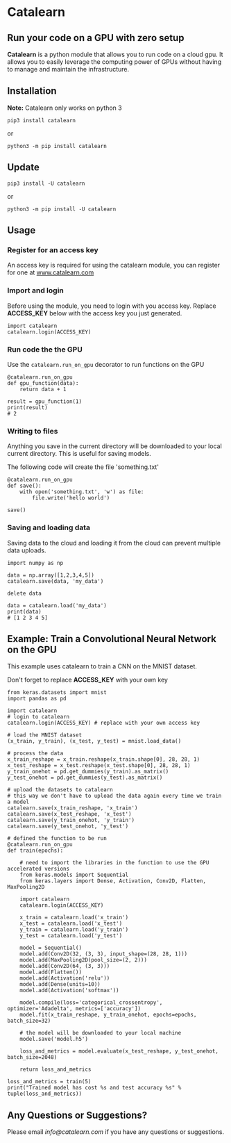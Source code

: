 # Catalearn

## Run your code on a GPU with zero setup

__Catalearn__ is a python module that allows you to run code on a cloud gpu. It allows you to easily leverage the computing power of GPUs without having to manage and maintain the infrastructure. 

## Installation

__Note:__ Catalearn only works on python 3

`pip3 install catalearn`

or

`python3 -m pip install catalearn`

## Update
`pip3 install -U catalearn`

or

`python3 -m pip install -U catalearn`

## Usage

### Register for an access key
An access key is required for using the catalearn module, you can register for one at www.catalearn.com

### Import and login
Before using the module, you need to login with you access key. Replace __ACCESS_KEY__ below with the access key you just generated.
```
import catalearn
catalearn.login(ACCESS_KEY)
```

### Run code the the GPU
Use the `catalearn.run_on_gpu` decorator to run functions on the GPU
```
@catalearn.run_on_gpu
def gpu_function(data):
    return data + 1

result = gpu_function(1)
print(result) 
# 2
```

### Writing to files
Anything you save in the current directory will be downloaded to your local current directory. This is useful for saving models.

The following code will create the file 'something.txt'
```
@catalearn.run_on_gpu
def save():
    with open('something.txt', 'w') as file:
        file.write('hello world')

save()
```

### Saving and loading data
Saving data to the cloud and loading it from the cloud can prevent multiple data uploads.
```
import numpy as np

data = np.array([1,2,3,4,5])
catalearn.save(data, 'my_data')

delete data

data = catalearn.load('my_data')
print(data) 
# [1 2 3 4 5]
```

## Example: Train a Convolutional Neural Network on the GPU 
This example uses catalearn to train a CNN on the MNIST dataset.

Don't forget to replace __ACCESS_KEY__ with your own key
```
from keras.datasets import mnist
import pandas as pd

import catalearn
# login to catalearn
catalearn.login(ACCESS_KEY) # replace with your own access key

# load the MNIST dataset
(x_train, y_train), (x_test, y_test) = mnist.load_data()

# process the data
x_train_reshape = x_train.reshape(x_train.shape[0], 28, 28, 1)
x_test_reshape = x_test.reshape(x_test.shape[0], 28, 28, 1)
y_train_onehot = pd.get_dummies(y_train).as_matrix()
y_test_onehot = pd.get_dummies(y_test).as_matrix()

# upload the datasets to catalearn
# this way we don't have to upload the data again every time we train a model
catalearn.save(x_train_reshape, 'x_train')
catalearn.save(x_test_reshape, 'x_test')
catalearn.save(y_train_onehot, 'y_train')
catalearn.save(y_test_onehot, 'y_test')

# defined the function to be run
@catalearn.run_on_gpu
def train(epochs):

    # need to import the libraries in the function to use the GPU accelerated versions
    from keras.models import Sequential
    from keras.layers import Dense, Activation, Conv2D, Flatten, MaxPooling2D

    import catalearn
    catalearn.login(ACCESS_KEY)

    x_train = catalearn.load('x_train')
    x_test = catalearn.load('x_test')
    y_train = catalearn.load('y_train')
    y_test = catalearn.load('y_test')

    model = Sequential()
    model.add(Conv2D(32, (3, 3), input_shape=(28, 28, 1)))
    model.add(MaxPooling2D(pool_size=(2, 2)))
    model.add(Conv2D(64, (3, 3)))
    model.add(Flatten())
    model.add(Activation('relu'))
    model.add(Dense(units=10))
    model.add(Activation('softmax'))

    model.compile(loss='categorical_crossentropy', optimizer='Adadelta', metrics=['accuracy'])
    model.fit(x_train_reshape, y_train_onehot, epochs=epochs, batch_size=32)

    # the model will be downloaded to your local machine
    model.save('model.h5')

    loss_and_metrics = model.evaluate(x_test_reshape, y_test_onehot, batch_size=2048)

    return loss_and_metrics

loss_and_metrics = train(5)
print("Trained model has cost %s and test accuracy %s" % tuple(loss_and_metrics))
```

## Any Questions or Suggestions?
Please email _info@catalearn.com_ if you have any questions or suggestions.

